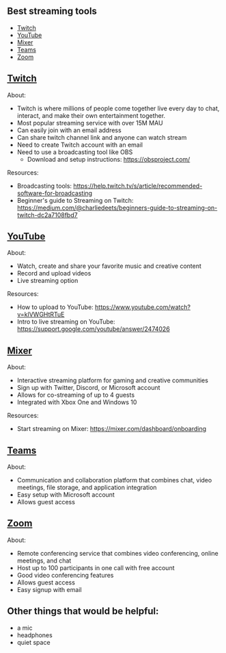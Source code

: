## Best streaming tools

- [Twitch](https://github.com/meaghanlewis/online-content/blob/master/best-streaming-tools.md#twitch)
- [YouTube](https://github.com/meaghanlewis/online-content/blob/master/best-streaming-tools.md#youtube)
- [Mixer](https://github.com/meaghanlewis/online-content/blob/master/best-streaming-tools.md#mixer)
- [Teams](https://github.com/meaghanlewis/online-content/blob/master/best-streaming-tools.md#teams)
- [Zoom](https://github.com/meaghanlewis/online-content/blob/master/best-streaming-tools.md#zoom)

## [Twitch](https://www.twitch.tv/)
About:
- Twitch is where millions of people come together live every day to chat, interact, and make their own entertainment together.
- Most popular streaming service with over 15M MAU
- Can easily join with an email address
- Can share twitch channel link and anyone can watch stream
- Need to create Twitch account with an email
- Need to use a broadcasting tool like OBS
  - Download and setup instructions: https://obsproject.com/
  
Resources:
- Broadcasting tools: https://help.twitch.tv/s/article/recommended-software-for-broadcasting
- Beginner's guide to Streaming on Twitch: https://medium.com/@charliedeets/beginners-guide-to-streaming-on-twitch-dc2a7108fbd7

## [YouTube](https://www.youtube.com/)
About:
- Watch, create and share your favorite music and creative content
- Record and upload videos
- Live streaming option

Resources:
- How to upload to YouTube: https://www.youtube.com/watch?v=klVWGHtRTuE
- Intro to live streaming on YouTube: https://support.google.com/youtube/answer/2474026

## [Mixer](https://mixer.com/)
About:
- Interactive streaming platform for gaming and creative communities
- Sign up with Twitter, Discord, or Microsoft account
- Allows for co-streaming of up to 4 guests
- Integrated with Xbox One and Windows 10

Resources:
- Start streaming on Mixer: https://mixer.com/dashboard/onboarding

## [Teams](https://teams.microsoft.com/)
About: 
- Communication and collaboration platform that combines chat, video meetings, file storage, and application integration
- Easy setup with Microsoft account
- Allows guest access

## [Zoom](https://zoom.us/)
About:
- Remote conferencing service that combines video conferencing, online meetings, and chat
- Host up to 100 participants in one call with free account
- Good video conferencing features
- Allows guest access
- Easy signup with email

## Other things that would be helpful:
- a mic
- headphones
- quiet space

